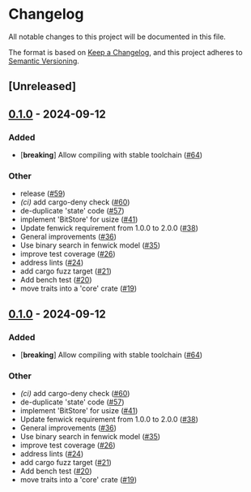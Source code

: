 # Changelog

All notable changes to this project will be documented in this file.

The format is based on [Keep a Changelog](https://keepachangelog.com/en/1.0.0/),
and this project adheres to [Semantic Versioning](https://semver.org/spec/v2.0.0.html).

## [Unreleased]

## [0.1.0](https://github.com/danieleades/arithmetic-coding/releases/tag/fenwick-model-v0.1.0) - 2024-09-12

### Added

- [**breaking**] Allow compiling with stable toolchain ([#64](https://github.com/danieleades/arithmetic-coding/pull/64))

### Other

- release ([#59](https://github.com/danieleades/arithmetic-coding/pull/59))
- *(ci)* add cargo-deny check ([#60](https://github.com/danieleades/arithmetic-coding/pull/60))
- de-duplicate 'state' code ([#57](https://github.com/danieleades/arithmetic-coding/pull/57))
- implement 'BitStore' for usize ([#41](https://github.com/danieleades/arithmetic-coding/pull/41))
- Update fenwick requirement from 1.0.0 to 2.0.0 ([#38](https://github.com/danieleades/arithmetic-coding/pull/38))
- General improvements ([#36](https://github.com/danieleades/arithmetic-coding/pull/36))
- Use binary search in fenwick model ([#35](https://github.com/danieleades/arithmetic-coding/pull/35))
- improve test coverage ([#26](https://github.com/danieleades/arithmetic-coding/pull/26))
- address lints ([#24](https://github.com/danieleades/arithmetic-coding/pull/24))
- add cargo fuzz target ([#21](https://github.com/danieleades/arithmetic-coding/pull/21))
- Add bench test ([#20](https://github.com/danieleades/arithmetic-coding/pull/20))
- move traits into a 'core' crate ([#19](https://github.com/danieleades/arithmetic-coding/pull/19))

## [0.1.0](https://github.com/danieleades/arithmetic-coding/releases/tag/fenwick-model-v0.1.0) - 2024-09-12

### Added

- [**breaking**] Allow compiling with stable toolchain ([#64](https://github.com/danieleades/arithmetic-coding/pull/64))

### Other

- *(ci)* add cargo-deny check ([#60](https://github.com/danieleades/arithmetic-coding/pull/60))
- de-duplicate 'state' code ([#57](https://github.com/danieleades/arithmetic-coding/pull/57))
- implement 'BitStore' for usize ([#41](https://github.com/danieleades/arithmetic-coding/pull/41))
- Update fenwick requirement from 1.0.0 to 2.0.0 ([#38](https://github.com/danieleades/arithmetic-coding/pull/38))
- General improvements ([#36](https://github.com/danieleades/arithmetic-coding/pull/36))
- Use binary search in fenwick model ([#35](https://github.com/danieleades/arithmetic-coding/pull/35))
- improve test coverage ([#26](https://github.com/danieleades/arithmetic-coding/pull/26))
- address lints ([#24](https://github.com/danieleades/arithmetic-coding/pull/24))
- add cargo fuzz target ([#21](https://github.com/danieleades/arithmetic-coding/pull/21))
- Add bench test ([#20](https://github.com/danieleades/arithmetic-coding/pull/20))
- move traits into a 'core' crate ([#19](https://github.com/danieleades/arithmetic-coding/pull/19))
